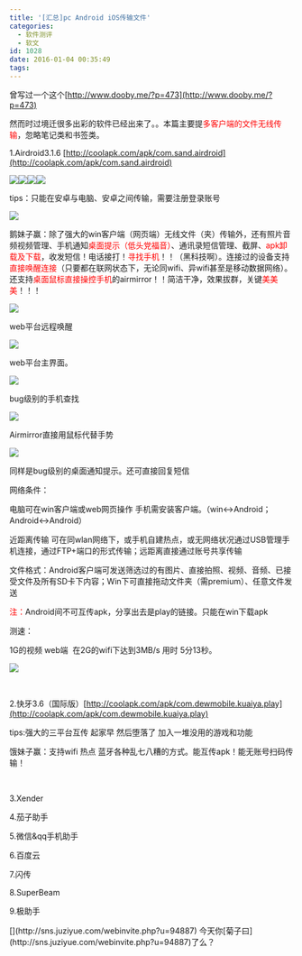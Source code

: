 ```yaml
---
title: '[汇总]pc Android iOS传输文件'
categories:
  - 软件测评
  - 软文
id: 1028
date: 2016-01-04 00:35:49
tags:
---
```


曾写过一个这个[http://www.dooby.me/?p=473](http://www.dooby.me/?p=473)

然而时过境迁很多出彩的软件已经出来了。。本篇主要提<font color="#FF0000">多客户端的文件无线传输</font>，忽略笔记类和书签类。

1.Airdroid3.1.6 [http://coolapk.com/apk/com.sand.airdroid](http://coolapk.com/apk/com.sand.airdroid)

![](http://ww1.sinaimg.cn/large/68eb7c93jw1ezmt5t987jj20u01hcn0w.jpg)![](http://ww3.sinaimg.cn/large/68eb7c93jw1ezmt66mv43j20u01hctby.jpg)![](http://ww3.sinaimg.cn/large/68eb7c93jw1ezmt76fl5dj20u01hc77z.jpg)![](http://ww3.sinaimg.cn/large/68eb7c93jw1ezmt7qh365j20u01hctc6.jpg)

tips：只能在安卓与电脑、安卓之间传输，需要注册登录账号

![](http://ww3.sinaimg.cn/large/68eb7c93jw1ezms9x6npaj20f403s0th.jpg)

鹅妹子赢：除了强大的win客户端（网页端）无线文件（夹）传输外，还有照片音频视频管理、手机通知<font color="#FF0000">桌面提示（低头党福音）</font>、通讯录短信管理、截屏、<font color="#FF0000">apk卸载及下载</font>，收发短信！电话接打！<font color="#FF0000">寻找手机</font>！！（黑科技啊）。连接过的设备支持<font color="#FF0000">直接唤醒连接</font>（只要都在联网状态下，无论同wifi、异wifi甚至是移动数据网络）。还支持<font color="#FF0000">桌面鼠标直接操控手机</font>的airmirror！！简洁干净，效果拔群，关键<font color="#FF0000">美美美</font>！！！

![](http://ww1.sinaimg.cn/large/68eb7c93gw1ezom8kr3ksj21he0q2q8x.jpg)

web平台远程唤醒

![](http://ww2.sinaimg.cn/large/68eb7c93gw1ezomaz9flsj21h90qrgw9.jpg)

web平台主界面。

![](http://ww4.sinaimg.cn/large/68eb7c93gw1ezomc357sjj21h10qt1d1.jpg)

bug级别的手机查找

![](http://ww3.sinaimg.cn/large/68eb7c93gw1ezoniqrfh4j20x90o1jw0.jpg)

Airmirror直接用鼠标代替手势

![](http://ww3.sinaimg.cn/large/68eb7c93gw1ezonwxogcxj20ci03yt8x.jpg)

同样是bug级别的桌面通知提示。还可直接回复短信

网络条件：

电脑可在win客户端或web网页操作 手机需安装客户端。（win↔Android；Android↔Android）

近距离传输 可在同wlan网络下，或手机自建热点，或无网络状况通过USB管理手机连接，通过FTP+端口的形式传输；远距离直接通过账号共享传输

文件格式：Android客户端可发送筛选过的有图片、直接拍照、视频、音频、已接受文件及所有SD卡下内容；Win下可直接拖动文件夹（需premium）、任意文件发送

<font color="#FF0000">注：</font>Android间不可互传apk，分享出去是play的链接。只能在win下载apk

测速：

1G的视频 web端&nbsp; 在2G的wifi下达到3MB/s 用时 5分13秒。

![](http://ww1.sinaimg.cn/large/68eb7c93jw1ezmszm05i9j20lz047gmo.jpg)

&nbsp;

2.快牙3.6（国际版）[http://coolapk.com/apk/com.dewmobile.kuaiya.play](http://coolapk.com/apk/com.dewmobile.kuaiya.play)

tips:强大的三平台互传 起家早 然后堕落了 加入一堆没用的游戏和功能

饿妹子赢：支持wifi 热点 蓝牙各种乱七八糟的方式。能互传apk！能无账号扫码传输！

&nbsp;

3.Xender

4.茄子助手

5.微信&amp;qq手机助手

6.百度云

7.闪传

8.SuperBeam

9.极助手

<div class="PoweredByWebStory" style="margin-top:15px;margin-bottom:10px">[](http://sns.juziyue.com/webinvite.php?u=94887)&nbsp;今天你[菊子曰](http://sns.juziyue.com/webinvite.php?u=94887)了么？</div>